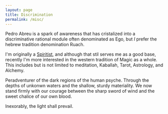 ```yaml
---
layout: page
title: Discrimination
permalink: /misc/
---
```


Pedro Abreu is a spark of awareness that has cristalized into a
discriminative rational module often denominated as Ego, but _I_ prefer
the hebrew tradition denomination Ruach.

I'm originally a [Spiritist](https://en.wikipedia.org/wiki/Spiritism),
and although that stil serves me as a good base, recently I'm more interested
in the western tradition of Magic as a whole. This includes but is
not limited to meditation,
Kaballah, Tarot, Astrology, and Alchemy.

Peradventurer of the dark regions of the human psyche. Through the depths of
unkonwn waters and the shallow, sturdy materiality. We now stand firmly with our courage between the sharp
sword of wind and the sweet chalice of our own blood. 

Inexorably, the light shall prevail.

